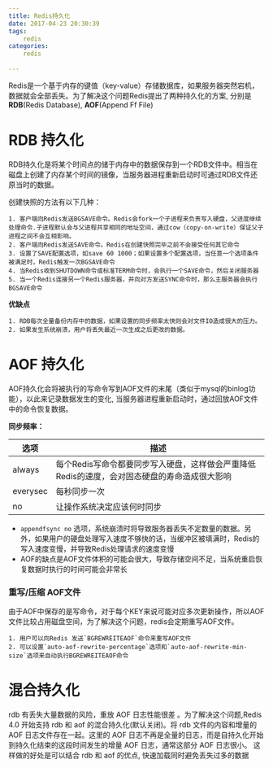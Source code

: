 ```yaml
---
title: Redis持久化
date: 2017-04-23 20:30:39
tags:
	redis
categories:
	redis
  
---
```


Redis是一个基于内存的键值（key-value）存储数据库，如果服务器突然宕机，数据就会全部丢失。为了解决这个问题Redis提出了两种持久化的方案, 分别是**RDB**(Redis Database), **AOF**(Append Ff File) 

# RDB 持久化
RDB持久化是将某个时间点的储于内存中的数据保存到一个RDB文件中。相当在磁盘上创建了内存某个时间的镜像，当服务器进程重新启动时可通过RDB文件还原当时的数据。

创建快照的方法有以下几种：

	1. 客户端向Redis发送BGSAVE命令。Redis会fork一个子进程来负责写入硬盘，父进度继续处理命令.子进程默认会与父进程共享相同的地址空间，通过cow（copy-on-write）保证父子进程之间不会互相影响。
	2. 客户端向Redis发送SAVE命令。Redis在创建快照完毕之前不会接受任何其它命令
	3. 设置了SAVE配置选项，如save 60 1000；如果设置多个配置选项，当任意一个选项条件被满足时，Redis触发一次BGSAVE命令
	4. 当Redis收到SHUTDOWN命令或标准TERM命令时，会执行一个SAVE命令，然后关闭服务器
	5. 当一个Redis连接另一个Redis服务器，并向对方发送SYNC命令时，那么主服务器会执行BGSAVE命令

**优缺点**

	1. RDB每次全量备份内存中的数据，如果设置的同步频率太快则会对文件IO造成很大的压力。
	2. 如果发生系统崩溃，用户将丢失最近一次生成之后更改的数据。

# AOF 持久化

AOF持久化会将被执行的写命令写到AOF文件的末尾（类似于mysql的binlog功能），以此来记录数据发生的变化, 当服务器进程重新启动时，通过回放AOF文件中的命令恢复数据。

**同步频率：** 

|选项           | 描述                 
|--------------|------------------------------------------------- 
|always        |每个Redis写命令都要同步写入硬盘，这样做会严重降低Redis的速度，会对固态硬盘的寿命造成很大影响
|everysec      |每秒同步一次
|no            |让操作系统决定应该何时同步

- `appendfsync no` 选项，系统崩溃时将导致服务器丢失不定数量的数据。另外，如果用户的硬盘处理写入速度不够快的话，当缓冲区被填满时，Redis的写入速度变慢，并导致Redis处理请求的速度变慢
- AOF的缺点是AOF文件体积的可能会很大，导致存储空间不足，当系统重启恢复数据时执行的时间可能会非常长

### 重写/压缩 AOF文件
由于AOF中保存的是写命令，对于每个KEY来说可能对应多次更新操作，所以AOF文件比较占用磁盘空间，为了解决这个问题，redis会定期重写AOF文件。

	1. 用户可以向Redis 发送`BGREWREITEAOF`命令来重写AOF文件
	2. 可以设置`auto-aof-rewrite-percentage`选项和`auto-aof-rewrite-min-size`选项来自动执行BGREWREITEAOF命令


# 混合持久化 

 rdb 有丢失大量数据的风险，重放 AOF 日志性能很差 。为了解决这个问题,Redis 4.0 开始支持 rdb 和 aof 的混合持久化(默认关闭)。将 rdb 文件的内容和增量的 AOF 日志文件存在一起。这里的 AOF 日志不再是全量的日志，而是自持久化开始到持久化结束的这段时间发生的增量 AOF 日志，通常这部分 AOF 日志很小。
 这样做的好处是可以结合 rdb 和 aof 的优点, 快速加载同时避免丢失过多的数据
 
